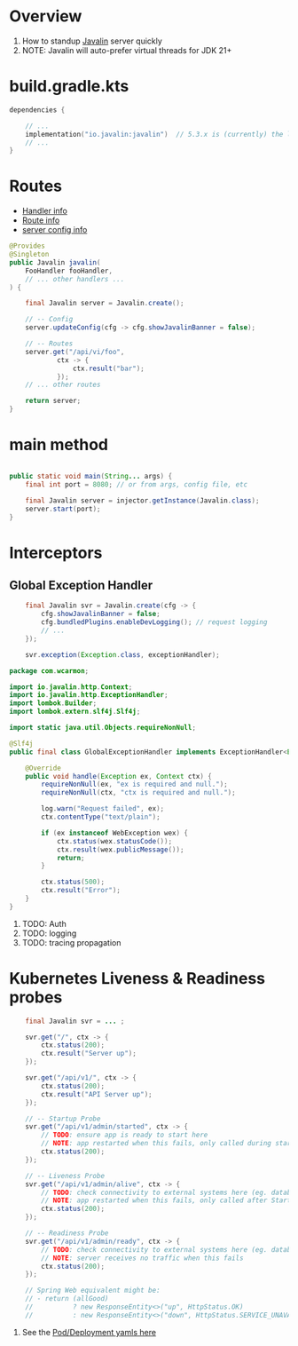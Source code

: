 # Overview

1. How to standup [Javalin](https://javalin.io/) server quickly
1. NOTE: Javalin will auto-prefer virtual threads for JDK 21+

# build.gradle.kts

```kts
dependencies {

    // ...
    implementation("io.javalin:javalin")  // 5.3.x is (currently) the latest
    // ...
}
```

# Routes

- [Handler info](https://javadoc.io/doc/io.javalin/javalin/latest/io/javalin/http/Handler.html)
- [Route info](https://javadoc.io/doc/io.javalin/javalin/latest/io/javalin/apibuilder/ApiBuilder.html)
- [server config info](https://javadoc.io/doc/io.javalin/javalin/latest/io/javalin/config/JavalinConfig.html)

```java
@Provides
@Singleton
public Javalin javalin(
    FooHandler fooHandler,
    // ... other handlers ...
) {

    final Javalin server = Javalin.create();

    // -- Config
    server.updateConfig(cfg -> cfg.showJavalinBanner = false);

    // -- Routes
    server.get("/api/vi/foo",
            ctx -> {
                ctx.result("bar");
            });
    // ... other routes

    return server;
}
```

# main method

```java

public static void main(String... args) {
    final int port = 8080; // or from args, config file, etc

    final Javalin server = injector.getInstance(Javalin.class);
    server.start(port);
}
```

# Interceptors

## Global Exception Handler

```java
    final Javalin svr = Javalin.create(cfg -> {
        cfg.showJavalinBanner = false;
        cfg.bundledPlugins.enableDevLogging(); // request logging
        // ...
    });

    svr.exception(Exception.class, exceptionHandler);
```

```java
package com.wcarmon;

import io.javalin.http.Context;
import io.javalin.http.ExceptionHandler;
import lombok.Builder;
import lombok.extern.slf4j.Slf4j;

import static java.util.Objects.requireNonNull;

@Slf4j
public final class GlobalExceptionHandler implements ExceptionHandler<Exception> {

    @Override
    public void handle(Exception ex, Context ctx) {
        requireNonNull(ex, "ex is required and null.");
        requireNonNull(ctx, "ctx is required and null.");

        log.warn("Request failed", ex);
        ctx.contentType("text/plain");

        if (ex instanceof WebException wex) {
            ctx.status(wex.statusCode());
            ctx.result(wex.publicMessage());
            return;
        }

        ctx.status(500);
        ctx.result("Error");
    }
}
```

1. TODO: Auth
1. TODO: logging
1. TODO: tracing propagation


# Kubernetes Liveness & Readiness probes
```java
    final Javalin svr = ... ;

    svr.get("/", ctx -> {
        ctx.status(200);
        ctx.result("Server up");
    });

    svr.get("/api/v1/", ctx -> {
        ctx.status(200);
        ctx.result("API Server up");
    });

    // -- Startup Probe
    svr.get("/api/v1/admin/started", ctx -> {
        // TODO: ensure app is ready to start here
        // NOTE: app restarted when this fails, only called during startup
        ctx.status(200);
    });

    // -- Liveness Probe
    svr.get("/api/v1/admin/alive", ctx -> {
        // TODO: check connectivity to external systems here (eg. databases, required services)
        // NOTE: app restarted when this fails, only called after Startup Probe
        ctx.status(200);
    });

    // -- Readiness Probe
    svr.get("/api/v1/admin/ready", ctx -> {
        // TODO: check connectivity to external systems here (eg. databases, required services)
        // NOTE: server receives no traffic when this fails
        ctx.status(200);
    });

    // Spring Web equivalent might be:
    // - return (allGood)
    //          ? new ResponseEntity<>("up", HttpStatus.OK)
    //          : new ResponseEntity<>("down", HttpStatus.SERVICE_UNAVAILABLE)
```
1. See the [Pod/Deployment yamls here](../containers/kubernetes/k8s.pod.md)
